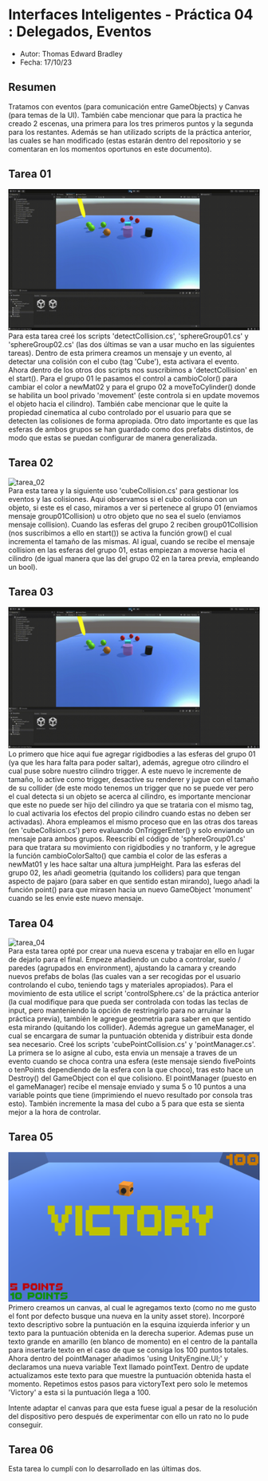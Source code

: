 # Interfaces Inteligentes - Práctica 04 : Delegados, Eventos  

- Autor: Thomas Edward Bradley  
- Fecha: 17/10/23  

## Resumen  
Tratamos con eventos (para comunicación entre GameObjects) y Canvas (para temas de la UI). También cabe 
mencionar que para la practica he creado 2 escenas, una primera para los tres primeros puntos y la segunda 
para los restantes. Además se han utilizado scripts de la práctica anterior, las cuales se han modificado 
(estas estarán dentro del repositorio y se comentaran en los momentos oportunos en este documento).

## Tarea 01  
![tarea_01](./gifs/II_Pr04_gif01.gif)  
Para esta tarea creé los scripts 'detectCollision.cs', 'sphereGroup01.cs' y 'sphereGroup02.cs' (las dos últimas se van a 
usar mucho en las siguientes tareas). Dentro de esta primera creamos un mensaje y un evento, al detectar una colisión con
el cubo (tag 'Cube'), esta activara el evento. Ahora dentro de los otros dos scripts nos suscribimos a 'detectCollision' en 
el start(). Para el grupo 01 le pasamos el control a cambioColor() para cambiar el color a newMat02 y para el grupo 02 a 
moveToCylinder() donde se habilita un bool privado 'movement' (este controla si en update movemos el objeto hacia el cilindro). 
También cabe mencionar que le quite la propiedad cinematica al cubo controlado por el usuario para que se detecten las colisiones 
de forma apropiada. Otro dato importante es que las esferas de ambos grupos se han guardado como dos prefabs distintos, de modo
que estas se puedan configurar de manera generalizada.

## Tarea 02  
![tarea_02](./gifs/II_Pr04_gif02.gif)   
Para esta tarea y la siguiente uso 'cubeCollision.cs' para gestionar los eventos y las colisiones. Aqui observamos si el cubo colisiona 
con un objeto, si este es el caso, miramos a ver si pertenece al grupo 01 (enviamos mensaje group01Collision) u otro objeto que no sea el 
suelo (enviamos mensaje collision). Cuando las esferas del grupo 2 reciben group01Collision (nos suscribimos a ello en start()) se activa 
la función grow() el cual incrementa el tamaño de las mismas. Al igual, cuando se recibe el mensaje collision en las esferas del grupo 01, estas 
empiezan a moverse hacia el cilindro (de igual manera que las del grupo 02 en la tarea previa, empleando un bool).

## Tarea 03
![tarea_03](./gifs/II_Pr04_gif03.gif)  
Lo primero que hice aqui fue agregar rigidbodies a las esferas del grupo 01 (ya que les hara falta para poder saltar), además, agregue otro cilindro
el cual puse sobre nuestro cilindro trigger. A este nuevo le incremente de tamaño, lo active como trigger, desactive su renderer y jugue con el tamaño de 
su collider (de este modo tenemos un trigger que no se puede ver pero el cual detecta si un objeto se acerca al cilindro, es importante mencionar que 
este no puede ser hijo del cilindro ya que se trataria con el mismo tag, lo cual activaria los efectos del propio cilindro cuando estas no deben ser activadas). 
Ahora empleamos el mismo proceso que en las otras dos tareas (en 'cubeCollsion.cs') pero evaluando OnTriggerEnter() y solo enviando un mensaje para ambos grupos. 
Reescribí el código de 'sphereGroup01.cs' para que tratara su movimiento con rigidbodies y no tranform, y le agregue la función cambioColorSalto() que cambia el color 
de las esferas a newMat01 y les hace saltar una altura jumpHeight. Para las esferas del grupo 02, les añadi geometria (quitando los colliders) para que tengan aspecto 
de pajaro (para saber en que sentido estan mirando), luego añadi la función point() para que mirasen hacia un nuevo GameObject 'monument' cuando se les envie este nuevo 
mensaje.

## Tarea 04
![tarea_04](./gifs/II_Pr04_gif04.gif)  
Para esta tarea opté por crear una nueva escena y trabajar en ello en lugar de dejarlo para el final. Empeze añadiendo un cubo a controlar, suelo / paredes (agrupados en environment), ajustando la camara 
y creando nuevos prefabs de bolas (las cuales van a ser recogidas por el usuario controlando el cubo, teniendo tags y materiales apropiados). Para el movimiento de esta utilice el 
script 'controlSphere.cs' de la práctica anterior (la cual modifique para que pueda ser controlada con todas las teclas de input, pero manteniendo la opción de restringirlo para 
no arruinar la práctica previa), también le agregue geometria para saber en que sentido esta mirando (quitando los collider). Además agregue un gameManager, el cual se encargara de sumar la puntuación 
obtenida y distribuir esta donde sea necesario. Creé los scripts 'cubePointCollision.cs' y 'pointManager.cs'. La primera se lo asigne al cubo, esta envia un mensaje a traves de un evento cuando se choca contra 
una esfera (este mensaje siendo fivePoints o tenPoints dependiendo de la esfera con la que choco), tras esto hace un Destroy() del GameObject con el que colisiono. El pointManager (puesto en el gameManager) recibe el mensaje enviado 
y suma 5 o 10 puntos a una variable points que tiene (imprimiendo el nuevo resultado por consola tras esto). También incremente la masa del cubo a 5 para que esta se sienta mejor a la hora de controlar.

## Tarea 05
![tarea_05](./img/II_Pr04_img01.png)  
Primero creamos un canvas, al cual le agregamos texto (como no me gusto el font por defecto busque una nueva en la unity asset store). Incorporé texto descriptivo sobre la puntuación en la esquina izquierda inferior y 
un texto para la puntuación obtenida en la derecha superior. Ademas puse un texto grande en amarillo (en blanco de momento) en el centro de la pantalla para insertarle texto en el caso de que se consiga los 100 puntos totales. 
Ahora dentro del pointManager añadimos 'using UnityEngine.UI;' y declaramos una nueva variable Text llamado pointText. Dentro de update actualizamos este texto para que muestre la puntuación obtenida hasta el momento. Repetimos estos pasos 
para victoryText pero solo le metemos 'Victory' a esta si la puntuación llega a 100.  
  
Intente adaptar el canvas para que esta fuese igual a pesar de la resolución del dispositivo pero después de experimentar con ello un rato no lo pude conseguir.

## Tarea 06
Esta tarea lo cumplí con lo desarrollado en las últimas dos. 